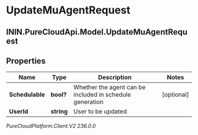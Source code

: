 # UpdateMuAgentRequest

## ININ.PureCloudApi.Model.UpdateMuAgentRequest

## Properties

|Name | Type | Description | Notes|
|------------ | ------------- | ------------- | -------------|
| **Schedulable** | **bool?** | Whether the agent can be included in schedule generation | [optional] |
| **UserId** | **string** | User to be updated | |



_PureCloudPlatform.Client.V2 236.0.0_
